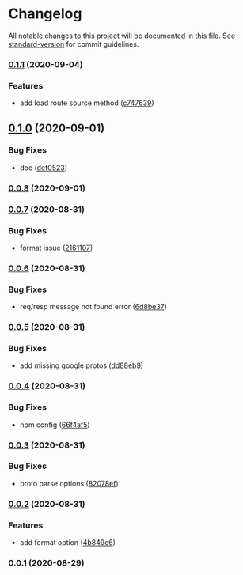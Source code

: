 # Changelog

All notable changes to this project will be documented in this file. See [standard-version](https://github.com/conventional-changelog/standard-version) for commit guidelines.

### [0.1.1](https://github.com/thundernet8/proto-splitter/compare/v0.1.0...v0.1.1) (2020-09-04)


### Features

* add load route source method ([c747639](https://github.com/thundernet8/proto-splitter/commit/c74763902f3964e6c4db33c2eb02a4bcfd50314c))

## [0.1.0](https://github.com/thundernet8/proto-splitter/compare/v0.0.7...v0.1.0) (2020-09-01)


### Bug Fixes

* doc ([def0523](https://github.com/thundernet8/proto-splitter/commit/def0523acd6433868cb0e894598321174ca24c7a))

### [0.0.8](https://github.com/thundernet8/proto-splitter/compare/v0.0.7...v0.0.8) (2020-09-01)

### [0.0.7](https://github.com/thundernet8/proto-splitter/compare/v0.0.6...v0.0.7) (2020-08-31)


### Bug Fixes

* format issue ([2161107](https://github.com/thundernet8/proto-splitter/commit/21611077e223a9cdfc52ca615cbbcf01c59fa00d))

### [0.0.6](https://github.com/thundernet8/proto-splitter/compare/v0.0.5...v0.0.6) (2020-08-31)


### Bug Fixes

* req/resp message not found error ([6d8be37](https://github.com/thundernet8/proto-splitter/commit/6d8be378a6e3b593b354615aa5e132e7a03043f8))

### [0.0.5](https://github.com/thundernet8/proto-splitter/compare/v0.0.4...v0.0.5) (2020-08-31)


### Bug Fixes

* add missing google protos ([dd88eb9](https://github.com/thundernet8/proto-splitter/commit/dd88eb9ce6a8bbcf05dd8f6486f3fcbbff18456d))

### [0.0.4](https://github.com/thundernet8/proto-splitter/compare/v0.0.3...v0.0.4) (2020-08-31)


### Bug Fixes

* npm config ([66f4af5](https://github.com/thundernet8/proto-splitter/commit/66f4af587b2aceacb3396e579b1e4f33df81b93a))

### [0.0.3](https://github.com/thundernet8/proto-splitter/compare/v0.0.2...v0.0.3) (2020-08-31)


### Bug Fixes

* proto parse options ([82078ef](https://github.com/thundernet8/proto-splitter/commit/82078efa2898c217ad0693586242e3c11f7b6c0b))

### [0.0.2](https://github.com/thundernet8/proto-splitter/compare/v0.0.1...v0.0.2) (2020-08-31)


### Features

* add format option ([4b849c6](https://github.com/thundernet8/proto-splitter/commit/4b849c68fa05ca4ceaf905e8a4863e26318b97b2))

### 0.0.1 (2020-08-29)
